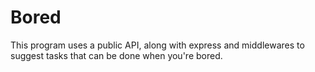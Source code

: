 # Bored
This program uses a public API, along with express and middlewares to suggest tasks that can be done when you're bored.
